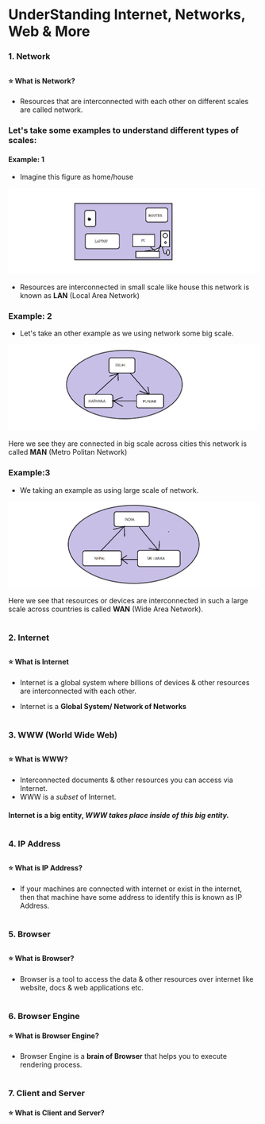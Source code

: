 # UnderStanding Internet, Networks, Web & More

### 1. Network
##

<h4>⭐ What is Network?</h4>

- Resources that are interconnected with each other on different scales are called network.

### Let's take some examples to understand different types of scales:

#### Example: 1

- Imagine this figure as home/house 

<div align="center">
    <img src="./assets/LAN.png" width="600" />
</div>

- Resources are interconnected in small scale like house this network is known as **LAN** (Local Area Network)

### Example: 2

- Let's take an other example as we using network some big scale.

<div align="center">
    <img src="./assets/MAN.png" width="600" />
</div>

Here we see they are connected in big scale across cities this network is called **MAN** (Metro Politan Network)

### Example:3 

- We taking an example as using large scale of network.

<div align="center">
    <img src="./assets/WAN.png" width="600" />
</div>

Here we see that resources or devices are interconnected in such a large scale across countries is called **WAN** (Wide Area Network).

#

### 2. Internet
##

<h4>⭐ What is Internet</h4>

- Internet is a global system where billions of devices & other resources are interconnected with each other.

- Internet is a **Global System/ Network of Networks**

#

### 3. WWW (World Wide Web)
##

<h4>⭐ What is WWW?</h4>

- Interconnected documents & other resources you can access via Internet.
- WWW is a *subset* of Internet.
  
#### Internet is a big entity, *WWW takes place inside of this big entity.*

#

### 4. IP Address
##

<h4>⭐ What is IP Address?</h4>

- If your machines are connected with internet or exist in the internet, then that machine have some address to identify this is known as IP Address.

#

### 5. Browser
##

<h4>⭐ What is Browser?</h4>

- Browser is a tool to access the data & other resources over internet like website, docs & web applications etc.

#

### 6. Browser Engine

<h4>⭐ What is Browser Engine?</h4>

- Browser Engine is a **brain of Browser** that helps you to execute rendering process. 

#

### 7. Client and Server

<h4>⭐ What is Client and Server?</h4>
